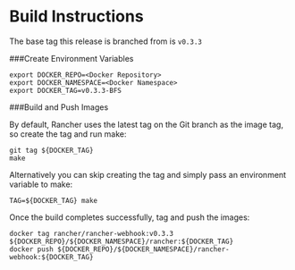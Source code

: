 # Build Instructions

The base tag this release is branched from is `v0.3.3`

###Create Environment Variables

```
export DOCKER_REPO=<Docker Repository>
export DOCKER_NAMESPACE=<Docker Namespace>
export DOCKER_TAG=v0.3.3-BFS
```

###Build and Push Images


By default, Rancher uses the latest tag on the Git branch as the image tag, so create the tag and run make:
```
git tag ${DOCKER_TAG}
make
```

Alternatively you can skip creating the tag and simply pass an environment variable to make:

```
TAG=${DOCKER_TAG} make
```
Once the build completes successfully, tag and push the images:

```
docker tag rancher/rancher-webhook:v0.3.3 ${DOCKER_REPO}/${DOCKER_NAMESPACE}/rancher:${DOCKER_TAG}
docker push ${DOCKER_REPO}/${DOCKER_NAMESPACE}/rancher-webhook:${DOCKER_TAG}
```

